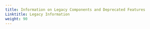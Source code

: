 ```yaml
---
title: Information on Legacy Components and Deprecated Features
Linktitle: Legacy Information
weight: 90
---
```



